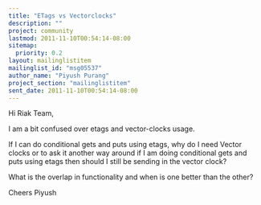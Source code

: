 ```yaml
---
title: "ETags vs Vectorclocks"
description: ""
project: community
lastmod: 2011-11-10T00:54:14-08:00
sitemap:
  priority: 0.2
layout: mailinglistitem
mailinglist_id: "msg05537"
author_name: "Piyush Purang"
project_section: "mailinglistitem"
sent_date: 2011-11-10T00:54:14-08:00
---
```



Hi Riak Team,

I am a bit confused over etags and vector-clocks usage.

If I can do conditional gets and puts using etags, why do I need
Vector clocks or to ask it another way around if I am doing
conditional gets and puts using etags then should I still be sending
in the vector clock?

What is the overlap in functionality and when is one better than the other?

Cheers
Piyush

